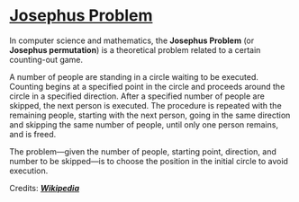 # [Josephus Problem](https://github.com/BhargavSai-Lingampalli/Josephus-Problem/blob/main/JosephusProblem.c)
In computer science and mathematics, the **Josephus Problem** (or **Josephus permutation**) is a theoretical problem related to a certain counting-out game.

A number of people are standing in a circle waiting to be executed. Counting begins at a specified point in the circle and proceeds around the circle in a specified direction. After a specified number of people are skipped, the next person is executed. The procedure is repeated with the remaining people, starting with the next person, going in the same direction and skipping the same number of people, until only one person remains, and is freed.

The problem—given the number of people, starting point, direction, and number to be skipped—is to choose the position in the initial circle to avoid execution.


Credits: [***Wikipedia***](https://en.m.wikipedia.org/wiki/Main_Page)
